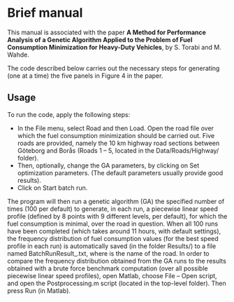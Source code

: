 # Brief manual

This manual is associated with the paper **A Method for Performance Analysis 
of a Genetic Algorithm Applied to the Problem of Fuel Consumption Minimization 
for Heavy-Duty Vehicles**, by S. Torabi and M. Wahde.

The code described below carries out the necessary steps for generating 
(one at a time) the five panels in Figure 4 in the paper.

## Usage

To run the code, apply the following steps:

-	In the File menu, select Road and then Load. Open the road file over which 
  the fuel consumption minimization should be carried out. Five roads are provided, 
  namely the 10 km highway road sections between Göteborg and Borås (Roads 1 – 5, 
  located in the Data/Roads/Highway/ folder).
-	Then, optionally, change the GA parameters, by clicking on Set optimization parameters. 
  (The default parameters usually provide good results).
-	Click on Start batch run.

The program will then run a genetic algorithm (GA) the specified number of times (100 per 
default) to generate, in each run, a piecewise linear speed profile (defined by 8 points 
with 9 different levels, per default), for which the fuel consumption is minimal, over 
the road in question. When all 100 runs have been completed (which takes around 11 hours, 
with default settings), the frequency distribution of fuel consumption values (for the best 
speed profile in each run) is automatically saved (in the folder Results/) to a file named 
BatchRunResult_<roadname>.txt, where <roadname> is the name of the road.
In order to compare the frequency distribution obtained from the GA runs to the results 
obtained with a brute force benchmark computation (over all possible piecewise linear speed 
profiles), open Matlab, choose File – Open script, and open the Postprocessing.m script 
(located in the top-level folder). Then press Run (in Matlab).
